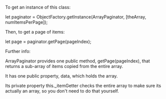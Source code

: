To get an instance of this class:

let paginator = ObjectFactory.getInstance(ArrayPaginator, [theArray, numItemsPerPage]);

Then, to get a page of items:

let page = paginator.getPage(pageIndex);

Further info:

ArrayPaginator provides one public method, getPage(pageIndex), that returns a sub-array of items copied
from the entire array.

It has one public property, data, which holds the array.

Its private property this._itemGetter checks the entire array to make sure its actually an
array, so you don't need to do that yourself.